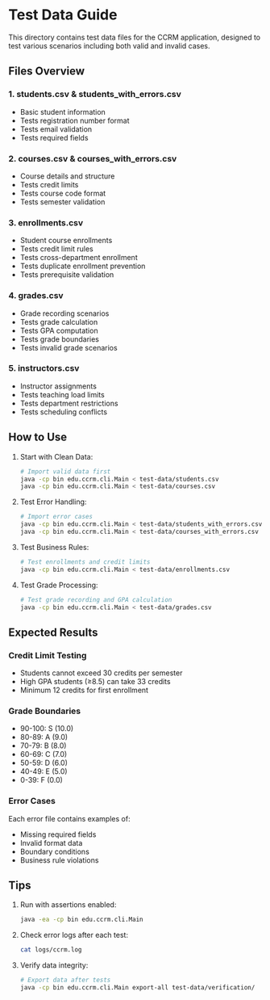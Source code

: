 # Test Data Guide

This directory contains test data files for the CCRM application, designed to test various scenarios including both valid and invalid cases.

## Files Overview

### 1. students.csv & students_with_errors.csv
- Basic student information
- Tests registration number format
- Tests email validation
- Tests required fields

### 2. courses.csv & courses_with_errors.csv
- Course details and structure
- Tests credit limits
- Tests course code format
- Tests semester validation

### 3. enrollments.csv
- Student course enrollments
- Tests credit limit rules
- Tests cross-department enrollment
- Tests duplicate enrollment prevention
- Tests prerequisite validation

### 4. grades.csv
- Grade recording scenarios
- Tests grade calculation
- Tests GPA computation
- Tests grade boundaries
- Tests invalid grade scenarios

### 5. instructors.csv
- Instructor assignments
- Tests teaching load limits
- Tests department restrictions
- Tests scheduling conflicts

## How to Use

1. Start with Clean Data:
   ```bash
   # Import valid data first
   java -cp bin edu.ccrm.cli.Main < test-data/students.csv
   java -cp bin edu.ccrm.cli.Main < test-data/courses.csv
   ```

2. Test Error Handling:
   ```bash
   # Import error cases
   java -cp bin edu.ccrm.cli.Main < test-data/students_with_errors.csv
   java -cp bin edu.ccrm.cli.Main < test-data/courses_with_errors.csv
   ```

3. Test Business Rules:
   ```bash
   # Test enrollments and credit limits
   java -cp bin edu.ccrm.cli.Main < test-data/enrollments.csv
   ```

4. Test Grade Processing:
   ```bash
   # Test grade recording and GPA calculation
   java -cp bin edu.ccrm.cli.Main < test-data/grades.csv
   ```

## Expected Results

### Credit Limit Testing
- Students cannot exceed 30 credits per semester
- High GPA students (≥8.5) can take 33 credits
- Minimum 12 credits for first enrollment

### Grade Boundaries
- 90-100: S (10.0)
- 80-89: A (9.0)
- 70-79: B (8.0)
- 60-69: C (7.0)
- 50-59: D (6.0)
- 40-49: E (5.0)
- 0-39: F (0.0)

### Error Cases
Each error file contains examples of:
- Missing required fields
- Invalid format data
- Boundary conditions
- Business rule violations

## Tips
1. Run with assertions enabled:
   ```bash
   java -ea -cp bin edu.ccrm.cli.Main
   ```

2. Check error logs after each test:
   ```bash
   cat logs/ccrm.log
   ```

3. Verify data integrity:
   ```bash
   # Export data after tests
   java -cp bin edu.ccrm.cli.Main export-all test-data/verification/
   ```
